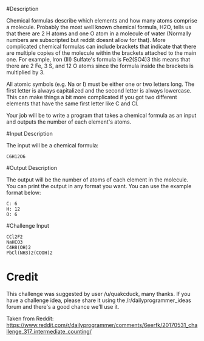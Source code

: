 #Description

Chemical formulas describe which elements and how many atoms comprise a molecule. Probably the most well known chemical formula, H2O, tells us that there are 2 H atoms and one O atom in a molecule of water (Normally numbers are subscripted but reddit doesnt allow for that). More complicated chemical formulas can include brackets that indicate that there are multiple copies of the molecule within the brackets attached to the main one. For example, Iron (III) Sulfate's formula is Fe2(SO4)3 this means that there are 2 Fe, 3 S, and 12 O atoms since the formula inside the brackets is multiplied by 3.

All atomic symbols (e.g. Na or I) must be either one or two letters long. The first letter is always capitalized and the second letter is always lowercase. This can make things a bit more complicated if you got two different elements that have the same first letter like C and Cl. 

Your job will be to write a program that takes a chemical formula as an input and outputs the number of each element's atoms.

#Input Description

The input will be a chemical formula:

    C6H12O6

#Output Description

The output will be the number of atoms of each element in the molecule. You can print the output in any format you want. You can use the example format below:

    C: 6
    H: 12
    O: 6

#Challenge Input

    CCl2F2
    NaHCO3
    C4H8(OH)2
    PbCl(NH3)2(COOH)2
	
# Credit

This challenge was suggested by user /u/quakcduck, many thanks. If you have a challenge idea, please share it using the /r/dailyprogrammer_ideas forum and there's a good chance we'll use it.


Taken from Reddit: https://www.reddit.com/r/dailyprogrammer/comments/6eerfk/20170531_challenge_317_intermediate_counting/